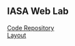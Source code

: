 ## IASA Web Lab

[Code Repository](https://github.com/MLGMAG/IASAWebLab)  
[Layout](https://www.figma.com/file/p8sQjjzeEEqcGBuXsvji0Q/WebLab?node-id=0%3A1)
